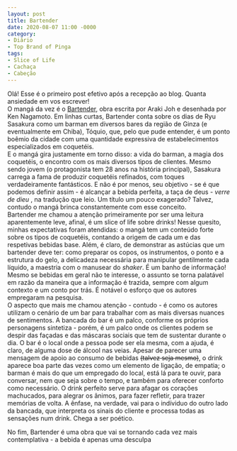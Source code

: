 ```yaml
---
layout: post
title: Bartender
date: 2020-08-07 11:00 -0000
category:
- Diário
- Top Brand of Pinga
tags:
- Slice of Life
- Cachaça
- Cabeção
---
```


Olá! Esse é o primeiro post efetivo após a recepção ao blog. Quanta ansiedade em vos escrever!
<br>
O mangá da vez é o [Bartender](https://www.mangaupdates.com/series.html?id=4904), obra escrita por Araki Joh e desenhada por Ken Nagamoto. Em linhas curtas, Bartender conta sobre os dias de Ryu Sasakura como um barman em diversos bares da região de Ginza (e eventualmente em Chiba), Tóquio, que, pelo que pude entender, é um ponto boêmio da cidade com uma quantidade expressiva de estabelecimentos especializados em coquetéis.<br>
E o mangá gira justamente em torno disso: a vida do barman, a magia dos coquetéis, o encontro com os mais diversos tipos de clientes. Mesmo sendo jovem (o protagonista tem 28 anos na história principal), Sasakura carrega a fama de produzir coquetéis refinados, com toques verdadeiramente fantásticos. E não é por menos, seu objetivo - se é que podemos definir assim - é alcançar a bebida perfeita, a taça de deus - <em> verre de dieu </em>, na tradução que leio. Um título um pouco exagerado? Talvez, contudo o mangá brinca constantemente com esse conceito. <br>
Bartender me chamou a atenção primeiramente por ser uma leitura aparentemente leve, afinal, é um slice of life sobre drinks! Nesse quesito, minhas expectativas foram atendidas: o mangá tem um conteúdo forte sobre os tipos de coquetéis, contando a origem de cada um e das respetivas bebidas base. Além, é claro, de demonstrar as astúcias que um bartender deve ter: como preparar os copos, os instrumentos, o ponto e a estrutura do gelo, a delicadeza necessária para manipular gentilmente cada líquido, a maestria com o manusear do *shaker*. É um banho de informação! Mesmo se bebidas em geral não te interesse, o assunto se torna palatável em razão da maneira que a informação é trazida, sempre com algum contexto e um conto por trás. É notável o esforço que os autores empregaram na pesquisa. <br>
O aspecto que mais me chamou atenção - contudo - é como os autores utilizam o cenário de um bar para trabalhar com as mais diversas nuances de sentimentos. A bancada do bar é um palco, conforme os próprios personagens sintetiza - porém, é um palco onde os clientes podem se despir das façadas e das máscaras sociais que tem de sustentar durante o dia. O bar é o local onde a pessoa pode ser ela mesma, com a ajuda, é claro, de alguma dose de álcool nas veias. Apesar de parecer uma mensagem de apoio ao consumo de bebidas <del>(talvez seja mesmo)</del>, o drink aparece boa parte das vezes como um elemento de ligação, de empatia; o barman é mais do que um empregado do local, está lá para te ouvir, para conversar, nem que seja sobre o tempo, e também para oferecer conforto como necessário. O drink perfeito serve para afagar os corações machucados, para alegrar os ânimos, para fazer refletir, para trazer memórias de volta. A ênfase, na verdade, vai para o indíviduo do outro lado da bancada, que interpreta os sinais do cliente e processa todas as sensações num drink. Chega a ser poético.



No fim, Bartender é uma obra que vai se tornando cada vez mais contemplativa - a bebida é apenas uma desculpa 
